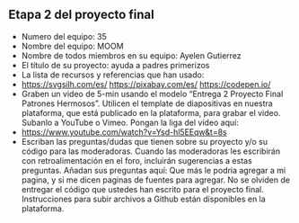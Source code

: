 ## Etapa 2 del proyecto final

- Numero del equipo: 35
- Nombre del equipo: MOOM
- Nombre de todos miembros en su equipo: Ayelen Gutierrez
- El título de su proyecto: ayuda a padres primerizos 
- La lista de recursos y referencias que han usado:
- https://svgsilh.com/es/
https://pixabay.com/es/
https://codepen.io/
- Graben un video de 5-min usando el modelo “Entrega 2 Proyecto Final Patrones Hermosos”. Utilicen el template de diapositivas en nuestra plataforma, que está publicado en la plataforma, para grabar el video. Subanlo a YouTube o Vimeo. Pongan la liga del vídeo aquí: 
- https://www.youtube.com/watch?v=Ysd-hl5EEqw&t=8s
- Escriban las preguntas/dudas que tienen sobre su proyecto y/o su código para las moderadoras. Cuando las moderadoras les escribirán con retroalimentación en el foro, incluirán sugerencias a estas preguntas. Añadan sus preguntas aquí:
Que más le podria agregar a mi pagina, y si me dicen paginas de fuentes para agregar. 
No se olviden de entregar el código que ustedes han escrito para el proyecto final. Instrucciones para subir archivos a Github están disponibles en la plataforma.
